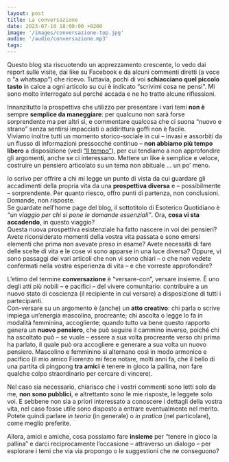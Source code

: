 ```yaml
---
layout: post
title: La conversazione
date: 2023-07-10 18:00:00 +0200
image: '/images/conversazione-top.jpg'
audio: '/audio/conversazione.mp3'
tags:
---
```


Questo blog sta riscuotendo un apprezzamento crescente, lo vedo dai report sulle visite, dai like su Facebook e da alcuni commenti diretti (a voce o “a whatsapp”) che ricevo. Tuttavia, pochi di voi **schiacciano quel piccolo tasto** in calce a ogni articolo su cui è indicato “scrivimi cosa ne pensi”. Mi sono molto interrogato sul perché accada e ne ho tratto alcune riflessioni.

Innanzitutto la prospettiva che utilizzo per presentare i vari temi **non è** sempre **semplice da maneggiare**: per qualcuno non sarà forse sorprendente ma per altri sì, e commentare qualcosa che ci suona “nuovo e strano” senza sentirsi impacciati o addirittura goffi non è facile. <br/>
Viviamo inoltre tutti un momento storico-sociale in cui – invasi e assorbiti da un flusso di informazioni pressocché continuo – **non abbiamo più tempo libero** a disposizione (vedi [“Il tempo”](/2020/10/29/tempo/)), per cui tendiamo a non approfondire gli argomenti, anche se ci interessano. Mettere un like è semplice e veloce, costruire un pensiero articolato su un tema non abituale ... un po’ meno.

Io scrivo per offrire a chi mi legge un punto di vista da cui guardare gli accadimenti della propria vita da una **prospettiva diversa** e – possibilmente – sorprendente. Per quanto riesco, offro punti di partenza, non conclusioni. Domande, non risposte. <br/>
Se guardate nell’home page del blog, il sottotitolo di Esoterico Quotidiano è *“un viaggio per chi si pone le domande essenziali”*. Ora, **cosa vi sta accadendo**, in questo viaggio? <br/>
Questa nuova prospettiva esistenziale ha fatto nascere in voi dei pensieri? Avete riconsiderato momenti della vostra vita passata e sono emersi elementi che prima non avevate preso in esame? Avete necessità di fare delle scelte di vita e le cose vi sono apparse in una luce diversa? Oppure, vi sono passaggi dei vari articoli che non vi sono chiari – o che non vedete confermati nella vostra esperienza di vita – e che vorreste approfondire?

L’etimo del termine **conversazione** è “versare-con”, versare insieme. È uno degli atti più nobili – e pacifici – del vivere comunitario: contribuire a un nuovo stato di coscienza (il recipiente in cui versare) a disposizione di tutti i partecipanti. <br/>
Con-versare su un argomento è (anche) un **atto creativo**: chi parla o scrive impiega un’energia mascolina, procreante; chi ascolta o legge lo fa in modalità femminina, accogliente; quando tutto va bene questo rapporto genera un **nuovo pensiero**, che può seguire il cammino inverso, poiché chi ha ascoltato può – se vuole – essere a sua volta procreante verso chi prima ha parlato, il quale può ora accogliere e generare a sua volta un nuovo pensiero. Mascolino e femminino si alternano così in modo armonico e pacifico (il mio amico Fiorenzo mi fece notare, molti anni fa, che il bello di una partita di pingpong **tra amici** è tenere in gioco la pallina, non fare qualche colpo straordinario per cercare di vincere).

Nel caso sia necessario, chiarisco che i vostri commenti sono letti solo da me, **non sono pubblici**, e altrettanto sono le mie risposte, le leggete solo voi. E sebbene non sia a priori interessato a conoscere i dettagli della vostra vita, nel caso fosse utile sono disposto a entrare eventualmente nel merito. Potete quindi parlare *in teoria* (in generale) o *in pratica* (nel particolare), come meglio preferite.

Allora, amici e amiche, cosa possiamo fare **insieme** per “tenere in gioco la pallina” e darci reciprocamente l’occasione – attraverso un dialogo – per esplorare i temi che via via propongo o le suggestioni che ne conseguono?
